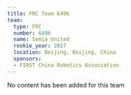 ```yaml
---
title: FRC Team 6496
team:
  type: FRC
  number: 6496
  name: Semia United
  rookie_year: 2017
  location: Beijing, Beijing, China
  sponsors:
  - FIRST China Robotics Association
---
```


No content has been added for this team